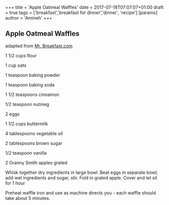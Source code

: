 +++
title = 'Apple Oatmeal Waffles'
date = 2017-07-18T07:07:07+01:00
draft = true
tags = ['breakfast','breakfast for dinner','dinner', 'recipe']
[params]
    author = 'Amineh'
+++
## Apple Oatmeal Waffles

adapted from [Mr. Breakfast.com](http://www.mrbreakfast.com/superdisplay.asp?recipeid=578)

1 1/2 cups flour

1 cup oats

1 teaspoon baking powder

1 teaspoon baking soda

1 1/2 teaspoons cinnamon

1/2 teaspoon nutmeg

2 eggs

1 1/2 cups buttermilk

4 tablespoons vegetable oil

2 tablespoons brown sugar

1/2 teaspoon vanilla

2 Granny Smith apples grated

Whisk together dry ingredients in large bowl.  Beat eggs in separate bowl; add wet ingredients and sugar, stir.  Fold in grated apple.  Cover and let sit for 1 hour

Preheat waffle iron and use as machine directs you - each waffle should take about 5 minutes.
